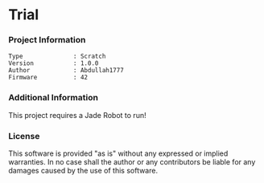 Trial
================



### Project Information
```
Type              : Scratch
Version           : 1.0.0
Author            : Abdullah1777
Firmware          : 42
```

### Additional Information
This project requires a Jade Robot to run!

### License
This software is provided "as is" without any expressed or implied warranties.  In no case shall the author or any contributors be liable for any damages caused by the use of this software.

